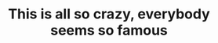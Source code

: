 ---
inv_num: 2015-056
add_credit:
url: 2015-056-this-is-all-so-crazy-everybody-seems-so-famous-catalog
title: 'This is all so crazy, everybody seems so famous '
year: '2015'
display_year: '2015'
medium: Exhibition Catalog
dims:
pitch:
ps:
live_url:
youtube:
related_code:
subheading: "(Catalog)"
download:
commission:
layout: things-i-made
---